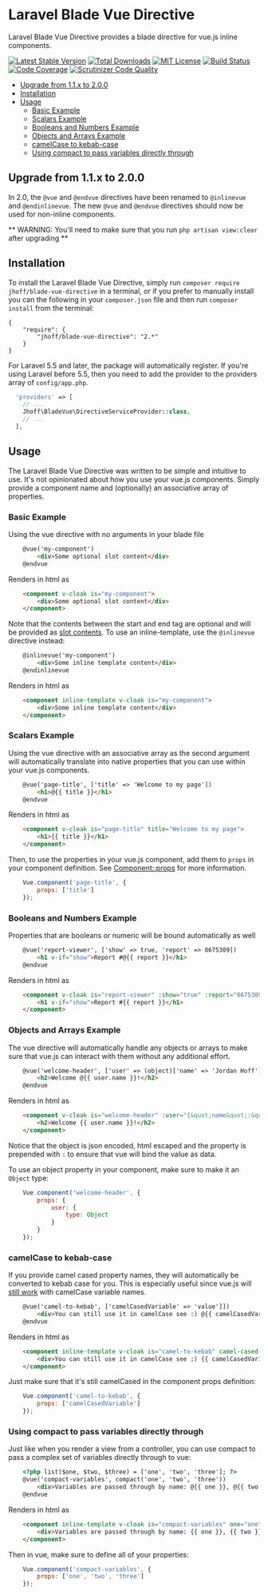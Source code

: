 Laravel Blade Vue Directive
==============

Laravel Blade Vue Directive provides a blade directive for vue.js inline components.

[![Latest Stable Version](https://img.shields.io/github/release/jhoff/blade-vue-directive.svg?style=flat-square)](https://packagist.org/packages/jhoff/blade-vue-directive)
[![Total Downloads](https://img.shields.io/packagist/dt/jhoff/blade-vue-directive.svg?style=flat-square)](https://packagist.org/packages/jhoff/blade-vue-directive)
[![MIT License](https://img.shields.io/packagist/l/jhoff/blade-vue-directive.svg?style=flat-square)](https://packagist.org/packages/jhoff/blade-vue-directive)
[![Build Status](https://scrutinizer-ci.com/g/jhoff/blade-vue-directive/badges/build.png?b=master)](https://scrutinizer-ci.com/g/jhoff/blade-vue-directive/build-status/master)
[![Code Coverage](https://scrutinizer-ci.com/g/jhoff/blade-vue-directive/badges/coverage.png?b=master)](https://scrutinizer-ci.com/g/jhoff/blade-vue-directive/?branch=master)
[![Scrutinizer Code Quality](https://scrutinizer-ci.com/g/jhoff/blade-vue-directive/badges/quality-score.png?b=master)](https://scrutinizer-ci.com/g/jhoff/blade-vue-directive/?branch=master)

<!-- MarkdownTOC autolink="true" autoanchor="true" bracket="round" -->

- [Upgrade from 1.1.x to 2.0.0](#upgrade-from-11x-to-200)
- [Installation](#installation)
- [Usage](#usage)
    - [Basic Example](#basic-example)
    - [Scalars Example](#scalars-example)
    - [Booleans and Numbers Example](#booleans-and-numbers-example)
    - [Objects and Arrays Example](#objects-and-arrays-example)
    - [camelCase to kebab-case](#camelcase-to-kebab-case)
    - [Using compact to pass variables directly through](#using-compact-to-pass-variables-directly-through)

<!-- /MarkdownTOC -->

<a id="upgrade-from-11x-to-200"></a>
## Upgrade from 1.1.x to 2.0.0

In 2.0, the `@vue` and `@endvue` directives have been renamed to `@inlinevue` and `@endinlinevue`. The new `@vue` and `@endvue` directives should now be used for non-inline components.

** WARNING: You'll need to make sure that you run `php artisan view:clear` after upgrading **

<a id="installation"></a>
## Installation

To install the Laravel Blade Vue Directive, simply run `composer require jhoff/blade-vue-directive` in a terminal, or if you prefer to manually install you can the following in your `composer.json` file and then run `composer install` from the terminal:

```javascripton
{
    "require": {
        "jhoff/blade-vue-directive": "2.*"
    }
}
```

For Laravel 5.5 and later, the package will automatically register. If you're using Laravel before 5.5, then you need to add the provider to the providers array of `config/app.php`.

```php
  'providers' => [
    // ...
    Jhoff\BladeVue\DirectiveServiceProvider::class,
    // ...
  ],
```

<a id="usage"></a>
## Usage

The Laravel Blade Vue Directive was written to be simple and intuitive to use. It's not opinionated about how you use your vue.js components. Simply provide a component name and (optionally) an associative array of properties.

<a id="basic-example"></a>
### Basic Example

Using the vue directive with no arguments in your blade file

```html
    @vue('my-component')
        <div>Some optional slot content</div>
    @endvue
```

Renders in html as

```html
    <component v-cloak is="my-component">
        <div>Some optional slot content</div>
    </component>
```

Note that the contents between the start and end tag are optional and will be provided as [slot contents](https://vuejs.org/v2/guide/components-slots.html). To use an inline-template, use the `@inlinevue` directive instead:

```html
    @inlinevue('my-component')
        <div>Some inline template content</div>
    @endinlinevue
```

Renders in html as

```html
    <component inline-template v-cloak is="my-component">
        <div>Some inline template content</div>
    </component>
```

<a id="scalars-example"></a>
### Scalars Example

Using the vue directive with an associative array as the second argument will automatically translate into native properties that you can use within your vue.js components.

```html
    @vue('page-title', ['title' => 'Welcome to my page'])
        <h1>@{{ title }}</h1>
    @endvue
```

Renders in html as

```html
    <component v-cloak is="page-title" title="Welcome to my page">
        <h1>{{ title }}</h1>
    </component>
```

Then, to use the properties in your vue.js component, add them to `props` in your component definition. See [Component::props](https://vuejs.org/v2/guide/components.html#Props) for more information.

```javascript
    Vue.component('page-title', {
        props: ['title']
    });
```

<a id="booleans-and-numbers-example"></a>
### Booleans and Numbers Example

Properties that are booleans or numeric will be bound automatically as well

```html
    @vue('report-viewer', ['show' => true, 'report' => 8675309])
        <h1 v-if="show">Report #@{{ report }}</h1>
    @endvue
```

Renders in html as

```html
    <component v-cloak is="report-viewer" :show="true" :report="8675309">
        <h1 v-if="show">Report #{{ report }}</h1>
    </component>
```

<a id="objects-and-arrays-example"></a>
### Objects and Arrays Example

The vue directive will automatically handle any objects or arrays to make sure that vue.js can interact with them without any additional effort.

```html
    @vue('welcome-header', ['user' => (object)['name' => 'Jordan Hoff']])
        <h2>Welcome @{{ user.name }}!</h2>
    @endvue
```

Renders in html as

```html
    <component v-cloak is="welcome-header" :user="{&quot;name&quot;:&quot;Jordan Hoff&quot;}">
        <h2>Welcome {{ user.name }}!</h2>
    </component>
```

Notice that the object is json encoded, html escaped and the property is prepended with `:` to ensure that vue will bind the value as data.

To use an object property in your component, make sure to make it an `Object` type:

```javascript
    Vue.component('welcome-header', {
        props: {
            user: {
                type: Object
            }
        }
    });
```

<a id="camelcase-to-kebab-case"></a>
### camelCase to kebab-case

If you provide camel cased property names, they will automatically be converted to kebab case for you. This is especially useful since vue.js will [still work](https://vuejs.org/v2/guide/components.html#camelCase-vs-kebab-case) with camelCase variable names.

```html
    @vue('camel-to-kebab', ['camelCasedVariable' => 'value']])
        <div>You can still use it in camelCase see :) @{{ camelCasedVariable }}!</div>
    @endvue
```

Renders in html as

```html
    <component inline-template v-cloak is="camel-to-kebab" camel-cased-variable="value">
        <div>You can still use it in camelCase see :) {{ camelCasedVariable }}!</div>
    </component>
```

Just make sure that it's still camelCased in the component props definition:

```javascript
    Vue.component('camel-to-kebab', {
        props: ['camelCasedVariable']
    });
```

<a id="using-compact-to-pass-variables-directly-through"></a>
### Using compact to pass variables directly through

Just like when you render a view from a controller, you can use compact to pass a complex set of variables directly through to vue:

```html
    <?php list($one, $two, $three) = ['one', 'two', 'three']; ?>
    @vue('compact-variables', compact('one', 'two', 'three'))
        <div>Variables are passed through by name: @{{ one }}, @{{ two }}, @{{ three }}.</div>
    @endvue
```

Renders in html as

```html
    <component inline-template v-cloak is="compact-variables" one="one" two="two" three="three">
        <div>Variables are passed through by name: {{ one }}, {{ two }}, {{ three }}.</div>
    </component>
```

Then in vue, make sure to define all of your properties:

```javascript
    Vue.component('compact-variables', {
        props: ['one', 'two', 'three']
    });
```
